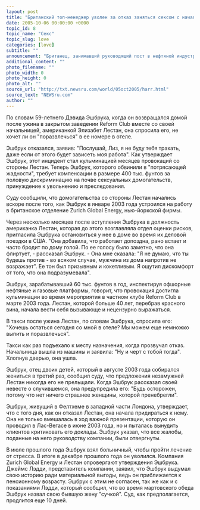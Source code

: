 ```yaml
---
layout: post
title: "Британский топ-менеджер уволен за отказ заняться сексом с начальницей"
date: 2005-10-06 00:00:00 +0000
topic_id: 8
topic_name: "Секс"
topic_slug: love
categories: [love]
subtitle: ""
announcement: "Британец, занимавший руководящий пост в нефтяной индустрии, стал жертвой сексуальных домогательств со стороны своей начальницы, которые длились несколько месяцев и достигли кульминации после ужина в закрытом лондонском клубе, на заднем сиденье такси. Эти сведения были во вторник представлены апелляционному суду по трудовым делам, пишет в среду британская газета The Times (перевод статьи публикует сайт Inopressa.ru)."
additional_content: ""
photo_filename: ""
photo_width: 0
photo_height: 0
photo_alt: ""
source_url: "http://txt.newsru.com/world/05oct2005/harr.html"
source_text: "NEWSru.com"
author: ""
---
```

По словам 59-летнего Дэвида Эшбрука, когда он возвращался домой после ужина в закрытом заведении Reform Club вместе со своей начальницей, американкой Элизабет Лестан, она спросила его, не хочет ли он "поразвлечься" в ее номере в отеле.

Эшбрук отказался, заявив: "Послушай, Лиз, я не буду тебя трахать, даже если от этого будет зависеть моя работа". Как утверждает Эшбрук, этот инцидент стал кульминацией месяцев провокаций со стороны Лестан. Теперь Эшбрук, которого обвинили в "потрясающей жадности", требует компенсации в размере 400 тыс. фунтов за половую дискриминацию на почве сексуальных домогательств, принуждение к увольнению и преследования.

Суду сообщили, что домогательства со стороны Лестан начались вскоре после того, как Эшбрук в январе 2003 года устроился на работу в британское отделение Zurich Global Energy, нью-йоркской фирмы.

Через несколько месяцев после вступления Эшбрука в должность американка Лестан, которая до этого возглавляла отдел оценки рисков, пригласила Эшбрука остановиться у нее в доме во время их деловой поездки в США. "Она добавила, что работает допоздна, рано встает и часто бродит по дому голой. По ее голосу было заметно, что она флиртует, - рассказал Эшбрук. - Она мне сказала: "Я не думаю, что ты будешь против - во всяком случае, мужчина из дома напротив не возражает". Ее тон был призывным и кокетливым. Я ощутил дискомфорт от того, что она подразумевала".

Эшбрук, зарабатывавший 60 тыс. фунтов в год, инспектируя офшорные нефтяные и газовые платформы, говорит, что провокация достигла кульминации во время мероприятия в частном клубе Reform Club в марте 2003 года. Лестан, которой больше 40 лет, перебрав красного вина, начала вести себя вызывающе и нецензурно выражаться.

В такси после ужина Лестан, по словам Эшбрука, спросила его: "Хочешь остаться сегодня со мной в отеле? Мы можем еще немножко выпить и поразвлечься".

Такси как раз подъехало к месту назначения, когда прозвучал отказ. Начальница вышла из машины и заявила: "Ну и черт с тобой тогда". Хлопнув дверью, она ушла.

Эшбрук, отец двоих детей, который в августе 2003 года собирался жениться в третий раз, сообщил суду, что предложения незамужней Лестан никогда его не прельщали. Когда Эшбрук рассказал своей невесте о случившемся, она предупредила его: "Будь осторожен, потому что нет ничего страшнее женщины, которой пренебрегли".

Эшбрук, живущий в Фелтхеме в западной части Лондона, утверждает, что с того дня, как он отказал Лестан, она начала придираться к нему. Она не только вмешалась в ход важной презентации, которую он проводил в Лас-Вегасе в июне 2003 года, но и пыталась вынудить клиентов критиковать его доклады. Эшбрук указал, что все жалобы, поданные на него руководству компании, были отвергнуты.

В июле прошлого года Эшбрук взял больничный, чтобы пройти лечение от стресса. В итоге в декабре прошлого года он уволился. Компания Zurich Global Energy и Лестан опровергают утверждения Эшбрука. Джеймс Лэдди, представитель компании, заявил, что Эшбрук выдумал свою историю ради материальной выгоды, ведь он приближается к пенсионному возрасту. Эшбрук с этим не согласен, так же как и с показаниями Лэдди, который сообщил, что во время мартовского обеда Эшбрук назвал свою бывшую жену "сучкой". Суд, как предполагается, продлится еще 10 дней.
